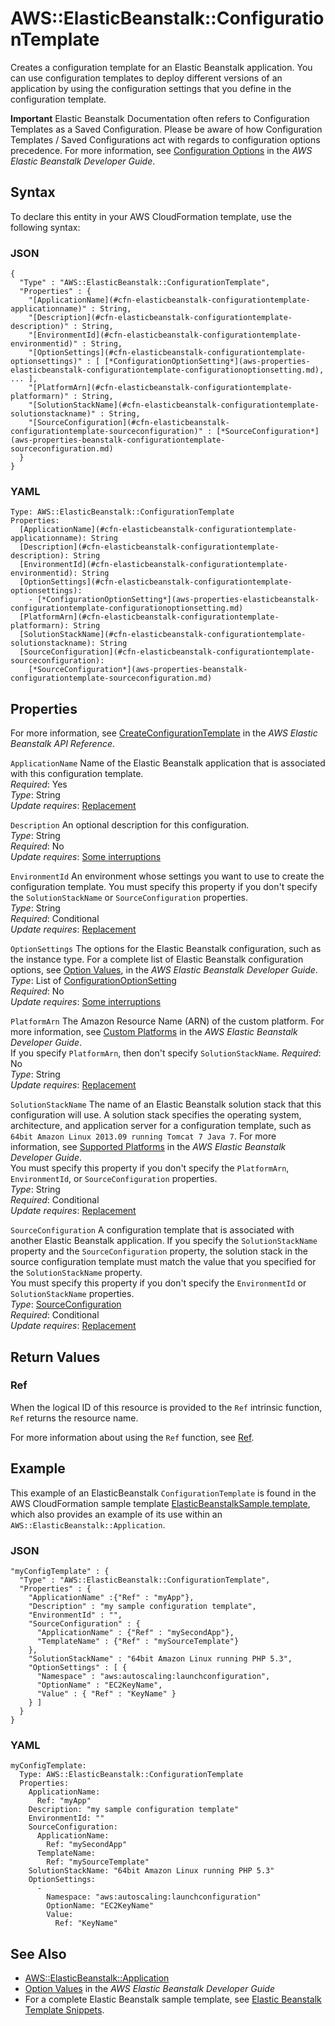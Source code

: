 # AWS::ElasticBeanstalk::ConfigurationTemplate<a name="aws-resource-beanstalk-configurationtemplate"></a>

Creates a configuration template for an Elastic Beanstalk application\. You can use configuration templates to deploy different versions of an application by using the configuration settings that you define in the configuration template\. 

**Important**
Elastic Beanstalk Documentation often refers to Configuration Templates as a Saved Configuration. Please be aware of how Configuration Templates / Saved Configurations act with regards to configuration options precedence. For more information, see [Configuration Options](https://docs.aws.amazon.com/elasticbeanstalk/latest/dg/command-options.html) in the *AWS Elastic Beanstalk Developer Guide*.

## Syntax<a name="aws-resource-elasticbeanstalk-configurationtemplate-syntax"></a>

To declare this entity in your AWS CloudFormation template, use the following syntax:

### JSON<a name="aws-resource-elasticbeanstalk-configurationtemplate-syntax.json"></a>

```
{
  "Type" : "AWS::ElasticBeanstalk::ConfigurationTemplate",
  "Properties" : {  
    "[ApplicationName](#cfn-elasticbeanstalk-configurationtemplate-applicationname)" : String,
    "[Description](#cfn-elasticbeanstalk-configurationtemplate-description)" : String,
    "[EnvironmentId](#cfn-elasticbeanstalk-configurationtemplate-environmentid)" : String,
    "[OptionSettings](#cfn-elasticbeanstalk-configurationtemplate-optionsettings)" : [ [*ConfigurationOptionSetting*](aws-properties-elasticbeanstalk-configurationtemplate-configurationoptionsetting.md), ... ],
    "[PlatformArn](#cfn-elasticbeanstalk-configurationtemplate-platformarn)" : String,
    "[SolutionStackName](#cfn-elasticbeanstalk-configurationtemplate-solutionstackname)" : String,
    "[SourceConfiguration](#cfn-elasticbeanstalk-configurationtemplate-sourceconfiguration)" : [*SourceConfiguration*](aws-properties-beanstalk-configurationtemplate-sourceconfiguration.md)
  } 
}
```

### YAML<a name="aws-resource-elasticbeanstalk-configurationtemplate-syntax.yaml"></a>

```
Type: AWS::ElasticBeanstalk::ConfigurationTemplate
Properties:
  [ApplicationName](#cfn-elasticbeanstalk-configurationtemplate-applicationname): String
  [Description](#cfn-elasticbeanstalk-configurationtemplate-description): String
  [EnvironmentId](#cfn-elasticbeanstalk-configurationtemplate-environmentid): String
  [OptionSettings](#cfn-elasticbeanstalk-configurationtemplate-optionsettings):
    - [*ConfigurationOptionSetting*](aws-properties-elasticbeanstalk-configurationtemplate-configurationoptionsetting.md)
  [PlatformArn](#cfn-elasticbeanstalk-configurationtemplate-platformarn): String
  [SolutionStackName](#cfn-elasticbeanstalk-configurationtemplate-solutionstackname): String
  [SourceConfiguration](#cfn-elasticbeanstalk-configurationtemplate-sourceconfiguration):
    [*SourceConfiguration*](aws-properties-beanstalk-configurationtemplate-sourceconfiguration.md)
```

## Properties<a name="w4ab1c21c10d123c22b9"></a>

For more information, see [ CreateConfigurationTemplate](https://docs.aws.amazon.com/elasticbeanstalk/latest/api/API_CreateConfigurationTemplate.html) in the *AWS Elastic Beanstalk API Reference*\.

`ApplicationName`  <a name="cfn-elasticbeanstalk-configurationtemplate-applicationname"></a>
Name of the Elastic Beanstalk application that is associated with this configuration template\.  
*Required*: Yes  
*Type*: String  
*Update requires*: [Replacement](using-cfn-updating-stacks-update-behaviors.md#update-replacement)

`Description`  <a name="cfn-elasticbeanstalk-configurationtemplate-description"></a>
An optional description for this configuration\.  
*Type*: String  
*Required*: No  
*Update requires*: [Some interruptions](using-cfn-updating-stacks-update-behaviors.md#update-some-interrupt)

`EnvironmentId`  <a name="cfn-elasticbeanstalk-configurationtemplate-environmentid"></a>
An environment whose settings you want to use to create the configuration template\. You must specify this property if you don't specify the `SolutionStackName` or `SourceConfiguration` properties\.  
*Type*: String  
*Required*: Conditional  
*Update requires*: [Replacement](using-cfn-updating-stacks-update-behaviors.md#update-replacement)

`OptionSettings`  <a name="cfn-elasticbeanstalk-configurationtemplate-optionsettings"></a>
The options for the Elastic Beanstalk configuration, such as the instance type\. For a complete list of Elastic Beanstalk configuration options, see [ Option Values](https://docs.aws.amazon.com/elasticbeanstalk/latest/dg/command-options.html), in the *AWS Elastic Beanstalk Developer Guide*\.  
*Type*: List of [ConfigurationOptionSetting](aws-properties-elasticbeanstalk-configurationtemplate-configurationoptionsetting.md)   
*Required*: No  
*Update requires*: [Some interruptions](using-cfn-updating-stacks-update-behaviors.md#update-some-interrupt)

`PlatformArn`  <a name="cfn-elasticbeanstalk-configurationtemplate-platformarn"></a>
The Amazon Resource Name \(ARN\) of the custom platform\. For more information, see [ Custom Platforms](https://docs.aws.amazon.com/elasticbeanstalk/latest/dg/custom-platforms.html) in the *AWS Elastic Beanstalk Developer Guide*\.  
If you specify `PlatformArn`, then don't specify `SolutionStackName`\.
 *Required*: No  
 *Type*: String  
 *Update requires*: [Replacement](using-cfn-updating-stacks-update-behaviors.md#update-replacement) 

`SolutionStackName`  <a name="cfn-elasticbeanstalk-configurationtemplate-solutionstackname"></a>
The name of an Elastic Beanstalk solution stack that this configuration will use\. A solution stack specifies the operating system, architecture, and application server for a configuration template, such as `64bit Amazon Linux 2013.09 running Tomcat 7 Java 7`\. For more information, see [Supported Platforms](https://docs.aws.amazon.com/elasticbeanstalk/latest/dg/concepts.platforms.html) in the *AWS Elastic Beanstalk Developer Guide*\.  
You must specify this property if you don't specify the `PlatformArn`, `EnvironmentId`, or `SourceConfiguration` properties\.  
*Type*: String  
*Required*: Conditional  
*Update requires*: [Replacement](using-cfn-updating-stacks-update-behaviors.md#update-replacement)

`SourceConfiguration`  <a name="cfn-elasticbeanstalk-configurationtemplate-sourceconfiguration"></a>
A configuration template that is associated with another Elastic Beanstalk application\. If you specify the `SolutionStackName` property and the `SourceConfiguration` property, the solution stack in the source configuration template must match the value that you specified for the `SolutionStackName` property\.  
You must specify this property if you don't specify the `EnvironmentId` or `SolutionStackName` properties\.  
*Type*: [SourceConfiguration](aws-properties-beanstalk-configurationtemplate-sourceconfiguration.md)  
*Required*: Conditional  
*Update requires*: [Replacement](using-cfn-updating-stacks-update-behaviors.md#update-replacement)

## Return Values<a name="w4ab1c21c10d123c22c11"></a>

### Ref<a name="w4ab1c21c10d123c22c11b2"></a>

When the logical ID of this resource is provided to the `Ref` intrinsic function, `Ref` returns the resource name\.

For more information about using the `Ref` function, see [Ref](intrinsic-function-reference-ref.md)\.

## Example<a name="w4ab1c21c10d123c22c13"></a>

This example of an ElasticBeanstalk `ConfigurationTemplate` is found in the AWS CloudFormation sample template [ElasticBeanstalkSample\.template](https://s3.amazonaws.com/cloudformation-templates-us-east-1/ElasticBeanstalkSample.template), which also provides an example of its use within an `AWS::ElasticBeanstalk::Application`\.

### JSON<a name="aws-resource-elasticbeanstalk-configurationtemplate-example.json"></a>

```
"myConfigTemplate" : { 
  "Type" : "AWS::ElasticBeanstalk::ConfigurationTemplate",
  "Properties" : {
    "ApplicationName" :{"Ref" : "myApp"},
    "Description" : "my sample configuration template",
    "EnvironmentId" : "",
    "SourceConfiguration" : {
      "ApplicationName" : {"Ref" : "mySecondApp"},
      "TemplateName" : {"Ref" : "mySourceTemplate"}
    }, 
    "SolutionStackName" : "64bit Amazon Linux running PHP 5.3",
    "OptionSettings" : [ {
      "Namespace" : "aws:autoscaling:launchconfiguration",
      "OptionName" : "EC2KeyName",
      "Value" : { "Ref" : "KeyName" }
    } ]
  }
}
```

### YAML<a name="aws-resource-elasticbeanstalk-configurationtemplate-example.yaml"></a>

```
myConfigTemplate: 
  Type: AWS::ElasticBeanstalk::ConfigurationTemplate
  Properties: 
    ApplicationName: 
      Ref: "myApp"
    Description: "my sample configuration template"
    EnvironmentId: ""
    SourceConfiguration: 
      ApplicationName: 
        Ref: "mySecondApp"
      TemplateName: 
        Ref: "mySourceTemplate"
    SolutionStackName: "64bit Amazon Linux running PHP 5.3"
    OptionSettings: 
      - 
        Namespace: "aws:autoscaling:launchconfiguration"
        OptionName: "EC2KeyName"
        Value: 
          Ref: "KeyName"
```

## See Also<a name="w4ab1c21c10d123c22c15"></a>
+ [AWS::ElasticBeanstalk::Application](aws-properties-beanstalk.md)
+ [Option Values](http://docs.aws.amazon.com/elasticbeanstalk/latest/dg/command-options.html) in the *AWS Elastic Beanstalk Developer Guide*
+ For a complete Elastic Beanstalk sample template, see [Elastic Beanstalk Template Snippets](quickref-elasticbeanstalk.md)\.

